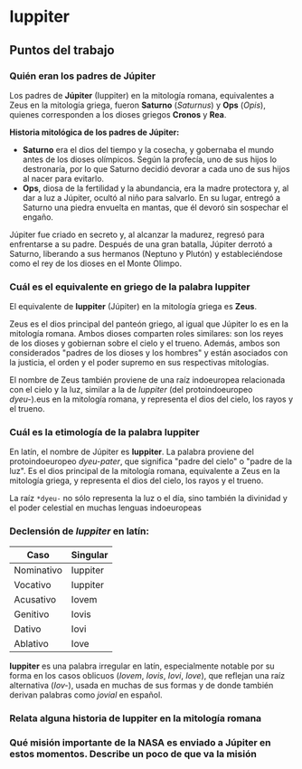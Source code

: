 # Iuppiter

## Puntos del trabajo

### Quién eran los padres de Júpiter

Los padres de **Júpiter** (Iuppiter) en la mitología romana, equivalentes a Zeus en la mitología griega, fueron **Saturno** (*Saturnus*) y **Ops** (*Opis*), quienes corresponden a los dioses griegos **Cronos** y **Rea**.

**Historia mitológica de los padres de Júpiter:**

- **Saturno** era el dios del tiempo y la cosecha, y gobernaba el mundo antes de los dioses olímpicos. Según la profecía, uno de sus hijos lo destronaría, por lo que Saturno decidió devorar a cada uno de sus hijos al nacer para evitarlo.
- **Ops**, diosa de la fertilidad y la abundancia, era la madre protectora y, al dar a luz a Júpiter, ocultó al niño para salvarlo. En su lugar, entregó a Saturno una piedra envuelta en mantas, que él devoró sin sospechar el engaño.

Júpiter fue criado en secreto y, al alcanzar la madurez, regresó para enfrentarse a su padre. Después de una gran batalla, Júpiter derrotó a Saturno, liberando a sus hermanos (Neptuno y Plutón) y estableciéndose como el rey de los dioses en el Monte Olimpo.

### Cuál es el equivalente en griego de la palabra Iuppiter

El equivalente de **Iuppiter** (Júpiter) en la mitología griega es **Zeus**. 

Zeus es el dios principal del panteón griego, al igual que Júpiter lo es en la mitología romana. Ambos dioses comparten roles similares: son los reyes de los dioses y gobiernan sobre el cielo y el trueno. Además, ambos son considerados "padres de los dioses y los hombres" y están asociados con la justicia, el orden y el poder supremo en sus respectivas mitologías. 

El nombre de Zeus también proviene de una raíz indoeuropea relacionada con el cielo y la luz, similar a la de *Iuppiter* (del protoindoeuropeo *dyeu-*).eus en la mitología romana, y representa el dios del cielo, los rayos y el trueno.


### Cuál es la etimología de la palabra Iuppiter

En latín, el nombre de Júpiter es **Iuppiter**. La palabra proviene del protoindoeuropeo *dyeu-pater*, que significa "padre del cielo" o "padre de la luz". Es el dios principal de la mitología romana, equivalente a Zeus en la mitología griega, y representa el dios del cielo, los rayos y el trueno.

La raíz `*dyeu-` no sólo representa la luz o el día, sino también la divinidad y el poder celestial en muchas lenguas indoeuropeas

### Declensión de *Iuppiter* en latín:


| Caso          | Singular    |
|---------------|-------------|
| Nominativo    | Iuppiter    |
| Vocativo      | Iuppiter    |
| Acusativo     | Iovem       |
| Genitivo      | Iovis       |
| Dativo        | Iovi        |
| Ablativo      | Iove        |

**Iuppiter** es una palabra irregular en latín, especialmente notable por su forma en los casos oblicuos (*Iovem*, *Iovis*, *Iovi*, *Iove*), que reflejan una raíz alternativa (*Iov-*), usada en muchas de sus formas y de donde también derivan palabras como *jovial* en español.

### Relata alguna historia de Iuppiter en la mitología romana

### Qué misión importante de la NASA es enviado a Júpiter en estos momentos. Describe un poco de que va la misión